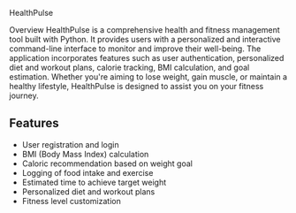 HealthPulse

Overview
HealthPulse is a comprehensive health and fitness management tool built with Python. It provides users with a personalized and interactive command-line interface to monitor and improve their well-being. The application incorporates features such as user authentication, personalized diet and workout plans, calorie tracking, BMI calculation, and goal estimation. Whether you're aiming to lose weight, gain muscle, or maintain a healthy lifestyle, HealthPulse is designed to assist you on your fitness journey.

## Features

- User registration and login
- BMI (Body Mass Index) calculation
- Caloric recommendation based on weight goal
- Logging of food intake and exercise
- Estimated time to achieve target weight
- Personalized diet and workout plans
- Fitness level customization

